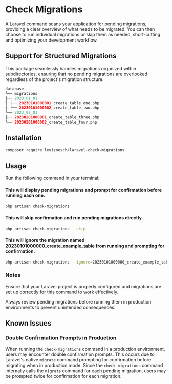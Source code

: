 # Check Migrations

A Laravel command scans your application for pending migrations, providing a clear overview of what needs to be migrated.
You can then choose to run individual migrations or skip them as needed, short-cutting and optimizing your development workflow.

## Support for Structured Migrations

This package seamlessly handles migrations organized within subdirectories, ensuring that no pending migrations are overlooked regardless of the project's migration structure. 

```php
database
└── migrations
├── 2023_01_01
│ ├── 20230101000001_create_table_one.php
│ └── 20230101000002_create_table_two.php
└── 2023_02_01
├── 20230201000001_create_table_three.php
└── 20230201000002_create_table_four.php

```
## Installation

```bash
composer require levizoesch/laravel-check-migrations
```

## Usage

Run the following command in your terminal:

#### This will display pending migrations and prompt for confirmation before running each one.
```bash
php artisan check-migrations
```
#### This will skip confirmation and run pending migrations directly.
```bash
php artisan check-migrations --skip
```
#### This will ignore the migration named 20230101000000_create_example_table from running and prompting for confirmation.
```bash
php artisan check-migrations --ignore=20230101000000_create_example_table
```

### Notes

Ensure that your Laravel project is properly configured and migrations are set up correctly for this command to work effectively.

Always review pending migrations before running them in production environments to prevent unintended consequences.

## Known Issues

### Double Confirmation Prompts in Production

When running the `check-migrations` command in a production environment, users may encounter double confirmation prompts. This occurs due to Laravel's native `migrate` command prompting for confirmation before migrating when in production mode. Since the `check-migrations` command internally calls the `migrate` command for each pending migration, users may be prompted twice for confirmation for each migration.
